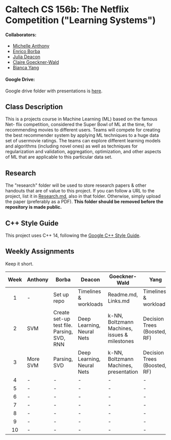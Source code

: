 # Caltech CS 156b: The Netflix Competition ("Learning Systems")

#### Collaborators:
 - [Michelle Anthony](https://github.com/michelle-aa)
 - [Enrico Borba](https://github.com/enricozb)
 - [Julia Deacon](https://github.com/jcdeacon)
 - [Claire Goeckner-Wald](http://claire.work/)
 - [Bianca Yang](https://github.com/xrdt)
 
#### Google Drive:
Google drive folder with presentations is [here](https://drive.google.com/open?id=0B-94OKifRzqxNmp4MW55RFl4ZWc). 


## Class Description

This is a projects course in Machine Learning (ML) based on the famous Net-
flix competition, considered the Super Bowl of ML at the time, for recommending
movies to different users. Teams will compete for creating the best 
recommender system by applying ML techniques to a huge data set of usermovie
ratings. The teams can explore different learning models and algorithms
(including novel ones) as well as techniques for regularization and validation, aggregation,
optimization, and other aspects of ML that are applicable to this particular
data set.

## Research

The "research" folder will be used to store research papers & other handouts that are of value to this project. If you can follow a URL to the project, list it in [Research.md](research/Research.md), also in that folder. Otherwise, simply upload the paper (preferably as a PDF). **This folder should be removed before the repository is made public.**

## C++ Style Guide

This project uses C++ 14, following the [Google C++ Style Guide](https://google.github.io/styleguide/cppguide.html). 

## Weekly Assignments 
Keep it short.

| Week | Anthony   | Borba                                      | Deacon                     | Goeckner-Wald               | Yang                         |
|:----:|-----------|--------------------------------------------|----------------------------|-----------------------------|------------------------------|
|   1  | -         | Set up repo                                | Timelines & workloads      | Readme.md, Links.md         | Timelines & workloads        |
|   2  | SVM       | Create set-up test file. Parsing, SVD, RNN | Deep Learning, Neural Nets | k-NN, Boltzmann Machines, issues & milestones    | Decision Trees (Boosted, RF) |
|   3  | More SVM  | Parsing, SVD                             | Deep Learning, Neural Nets | k-NN, Boltzmann Machines, presentation   | Decision Trees (Boosted, RF)                            |
|   4  | -         | -                                          | -                          | -                           | -                            |
|   5  | -         | -                                          | -                          | -                           | -                            |
|   6  | -         | -                                          | -                          | -                           | -                            |
|   7  | -         | -                                          | -                          | -                           | -                            |
|   8  | -         | -                                          | -                          | -                           | -                            |
|   9  | -         | -                                          | -                          | -                           | -                            |
|   10 | -         | -                                          | -                          | -                           | -                            |



































